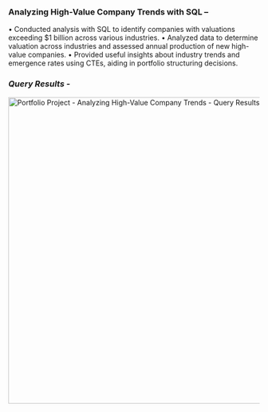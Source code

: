 ### **Analyzing High-Value Company Trends with SQL –**

•	Conducted analysis with SQL to identify companies with valuations exceeding $1 billion across various industries.
•	Analyzed data to determine valuation across industries and assessed annual production of new high-value companies.
•	Provided useful insights about industry trends and emergence rates using CTEs, aiding in portfolio structuring decisions. 

### *Query Results -*

<img width="614" alt="Portfolio Project - Analyzing High-Value Company Trends - Query Results" src="https://github.com/RushikaBattu/portfolio-projects/assets/135265999/a536979a-41a9-4d4b-b4cb-2ba08a9fba87">

